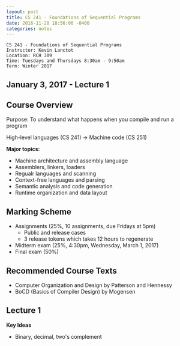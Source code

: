 ```yaml
---
layout: post
title: CS 241 - Foundations of Sequential Programs
date: 2016-11-20 18:56:00 -0400
categories: notes
---
```


    CS 241 - Foundations of Sequential Programs
    Instructor: Kevin Lanctot
    Location: RCH 309
    Time: Tuesdays and Thursdays 8:30am - 9:50am
    Term: Winter 2017

## January 3, 2017 - Lecture 1 ##

## Course Overview

Purpose: To understand what happens when you compile and run a program

High-level languages (CS 241) -> Machine code (CS 251)

**Major topics:**

+ Machine architecture and assembly language
+ Assemblers, linkers, loaders
+ Regualr languages and scanning
+ Context-free languages and parsing
+ Semantic analysis and code generation
+ Runtime organization and data layout

## Marking Scheme ##

+ Assignments (25%, 10 assignments, due Fridays at 5pm)
  + Public and release cases
  + 3 release tokens which takes 12 hours to regenerate
+ Midterm exam (25%, 4:30pm, Wednesday, March 1, 2017)
+ Final exam (50%)

## Recommended Course Texts

+ Computer Organization and Design by Patterson and Hennessy
+ BoCD (Basics of Compiler Design) by Mogensen

## Lecture 1

**Key Ideas**

+ Binary, decimal, two's complement
